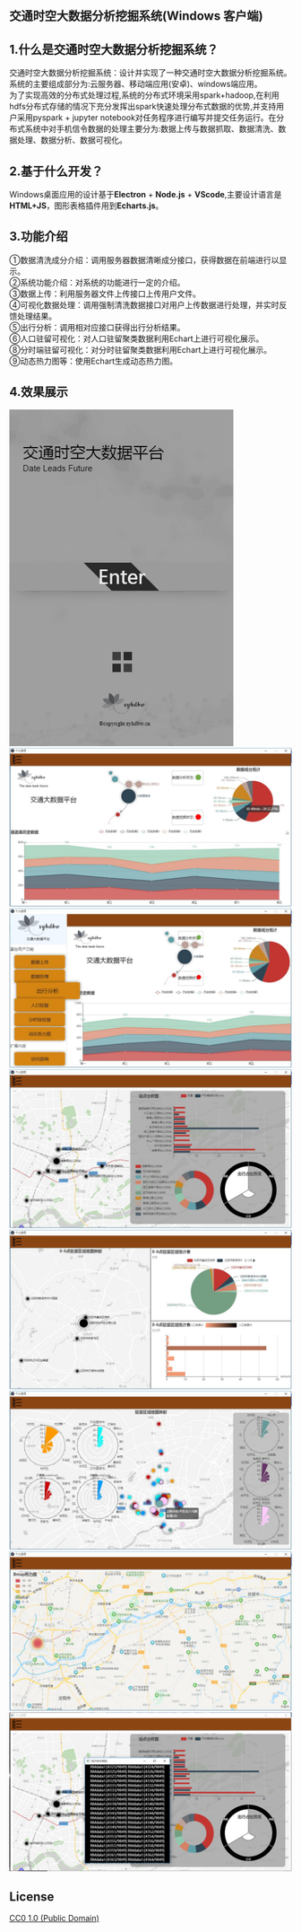 ## 交通时空大数据分析挖掘系统(Windows 客户端)


## 1.什么是交通时空大数据分析挖掘系统？
交通时空大数据分析挖掘系统：设计并实现了一种交通时空大数据分析挖掘系统。系统的主要组成部分为:云服务器、移动端应用(安卓)、windows端应用。  
为了实现高效的分布式处理过程,系统的分布式环境采用spark+hadoop,在利用hdfs分布式存储的情况下充分发挥出spark快速处理分布式数据的优势,并支持用户采用pyspark + jupyter notebook对任务程序进行编写并提交任务运行。在分布式系统中对手机信令数据的处理主要分为:数据上传与数据抓取、数据清洗、数据处理、数据分析、数据可视化。


## 2.基于什么开发？
Windows桌面应用的设计基于**Electron** + **Node.js** + **VScode**,主要设计语言是**HTML+JS**，图形表格插件用到**Echarts.js**。


## 3.功能介绍
①数据清洗成分介绍：调用服务器数据清晰成分接口，获得数据在前端进行以显示。  
②系统功能介绍：对系统的功能进行一定的介绍。  
③数据上传：利用服务器文件上传接口上传用户文件。  
④可视化数据处理：调用强制清洗数据接口对用户上传数据进行处理，并实时反馈处理结果。  
⑤出行分析：调用相对应接口获得出行分析结果。  
⑥人口驻留可视化：对人口驻留聚类数据利用Echart上进行可视化展示。  
⑧分时端驻留可视化：对分时驻留聚类数据利用Echart上进行可视化展示。  
⑨动态热力图等：使用Echart生成动态热力图。  

## 4.效果展示
![image](https://github.com/dbwaax/ECT_windows/blob/master/image/windows1.png)  
![image](https://github.com/dbwaax/ECT_windows/blob/master/image/windows2.png)  
![image](https://github.com/dbwaax/ECT_windows/blob/master/image/windows3.png)  
![image](https://github.com/dbwaax/ECT_windows/blob/master/image/windows4.png)  
![image](https://github.com/dbwaax/ECT_windows/blob/master/image/windows5.png)  
![image](https://github.com/dbwaax/ECT_windows/blob/master/image/windows6.png)  
![image](https://github.com/dbwaax/ECT_windows/blob/master/image/windows7.png)  
![image](https://github.com/dbwaax/ECT_windows/blob/master/image/wwwww1w1w1w1.png)  



## License

[CC0 1.0 (Public Domain)](LICENSE.md)
